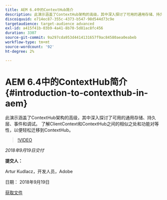 ```yaml
---
title: AEM 6.4中的ContextHub简介
description: 此演示涵盖了ContextHub架构的高级，其中深入探讨了可用的通用存储、持久层、事件和调试。 了解ClientContext和ContextHub之间的相似之处和功能对等性，以便轻松迁移到ContextHub。
discoiquuid: e714ec87-355c-4373-b547-98d544d73c9e
targetaudience: target-audience advanced
exl-id: a415f41b-03b9-4a41-8b70-5d81ac8fc456
duration: 3307
source-git-commit: 9a297cda953d4414131657f9ac84580aea0eabeb
workflow-type: tm+mt
source-wordcount: '92'
ht-degree: 2%

---
```


# AEM 6.4中的ContextHub简介{#introduction-to-contexthub-in-aem}

此演示涵盖了ContextHub架构的高级，其中深入探讨了可用的通用存储、持久层、事件和调试。 了解ClientContext和ContextHub之间的相似之处和功能对等性，以便轻松迁移到ContextHub。

>[!VIDEO](https://video.tv.adobe.com/v/23839/?quality=9)

*2018年9月19日交付*

**提交人：**

Artur Kudlacz，开发人员，Adobe

日期： 2018年9月19日

[获取文件](assets/gems-session-introduction-to-contexthub-in-aem-64.pdf)

<!--
[Get back to the Overview](https://helpx.adobe.com/experience-manager/kt/eseminars/gems/aem-index.html)
-->
